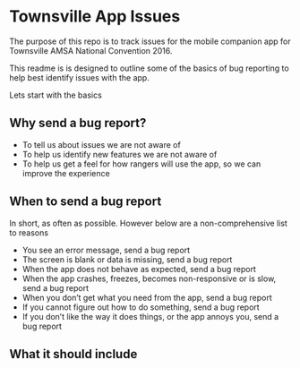 # Townsville App Issues
The purpose of this repo is to track issues for the mobile companion app for Townsville AMSA National Convention 2016.

This readme is is designed to outline some of the basics of bug reporting to help best identify issues with the app.

Lets start with the basics

## Why send a bug report?
* To tell us about issues we are not aware of
* To help us identify new features we are not aware of
* To help us get a feel for how rangers will use the app, so we can improve the experience

## When to send a bug report
In short, as often as possible. However below are a non-comprehensive list to reasons
* You see an error message, send a bug report
* The screen is blank or data is missing, send a bug report
* When the app does not behave as expected, send a bug report
* When the app crashes, freezes, becomes non-responsive or is slow, send a bug report
* When you don’t get what you need from the app, send a bug report
* If you cannot figure out how to do something, send a bug report
* If you don’t like the way it does things, or the app annoys you, send a bug report

## What it should include
